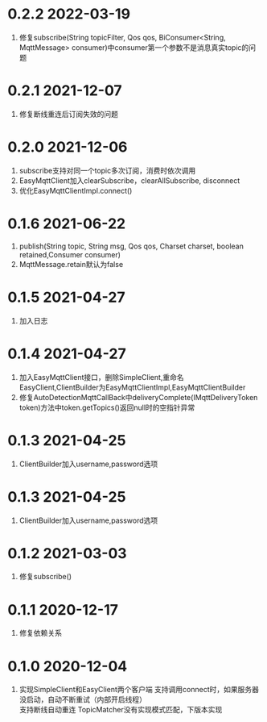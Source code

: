 # 0.2.2 2022-03-19
1. 修复subscribe(String topicFilter, Qos qos, BiConsumer<String, MqttMessage> consumer)中consumer第一个参数不是消息真实topic的问题

# 0.2.1 2021-12-07
1. 修复断线重连后订阅失效的问题

# 0.2.0 2021-12-06
1. subscribe支持对同一个topic多次订阅，消费时依次调用
2. EasyMqttClient加入clearSubscribe，clearAllSubscribe, disconnect
3. 优化EasyMqttClientImpl.connect()

# 0.1.6 2021-06-22
1. publish(String topic, String msg, Qos qos, Charset charset, boolean retained,Consumer<IMqttDeliveryToken> consumer)
2. MqttMessage.retain默认为false

# 0.1.5 2021-04-27
1. 加入日志

# 0.1.4 2021-04-27
1. 加入EasyMqttClient接口，删除SimpleClient,重命名EasyClient,ClientBuilder为EasyMqttClientImpl,EasyMqttClientBuilder
2. 修复AutoDetectionMqttCallBack中deliveryComplete(IMqttDeliveryToken token)方法中token.getTopics()返回null时的空指针异常

# 0.1.3 2021-04-25
1. ClientBuilder加入username,password选项

# 0.1.3 2021-04-25
1. ClientBuilder加入username,password选项

# 0.1.2 2021-03-03
1. 修复subscribe()

# 0.1.1 2020-12-17
1. 修复依赖关系

# 0.1.0 2020-12-04
1. 实现SimpleClient和EasyClient两个客户端
                    支持调用connect时，如果服务器没启动，自动不断重试（内部开启线程）             
                    支持断线自动重连
       TopicMatcher没有实现模式匹配，下版本实现
    